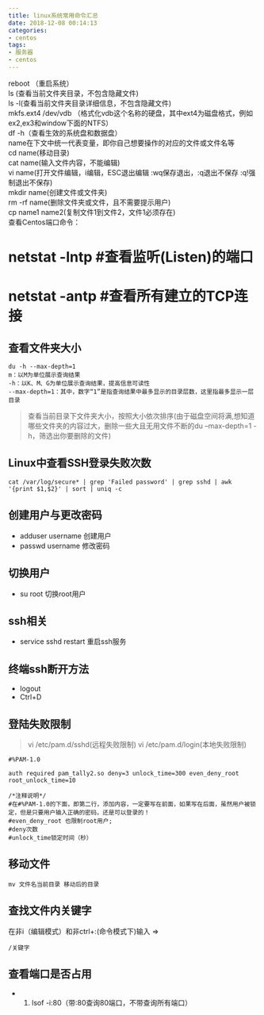 ```yaml
---
title: linux系统常用命令汇总
date: 2018-12-08 00:14:13
categories:
- centos
tags: 
- 服务器
- centos
---
```


reboot （重启系统）  
ls (查看当前文件夹目录，不包含隐藏文件)  
ls -l(查看当前文件夹目录详细信息，不包含隐藏文件)  
mkfs.ext4 /dev/vdb （格式化vdb这个名称的硬盘，其中ext4为磁盘格式，例如ex2,ex3和window下面的NTFS）  
df -h（查看生效的系统盘和数据盘）  
name在下文中统一代表变量，即你自己想要操作的对应的文件或文件名等  
cd name(移动目录)  
cat name(输入文件内容，不能编辑)  
vi name(打开文件编辑，i编辑，ESC退出编辑 :wq保存退出，:q退出不保存 :q!强制退出不保存)  
mkdir name(创建文件或文件夹)  
rm -rf name(删除文件夹或文件，且不需要提示用户)  
cp name1 name2(复制文件1到文件2，文件1必须存在)  
查看Centos端口命令：  
# netstat -lntp #查看监听(Listen)的端口  
# netstat -antp #查看所有建立的TCP连接  

## 查看文件夹大小
```
du -h --max-depth=1
m：以M为单位展示查询结果
-h：以K、M、G为单位展示查询结果，提高信息可读性
--max-depth=1：其中，数字“1”是指查询结果中最多显示的目录层数，这里指最多显示一层目录
```
> 查看当前目录下文件夹大小，按照大小依次排序(由于磁盘空间将满,想知道哪些文件夹的内容过大，删除一些大且无用文件不断的du –max-depth=1 -h，筛选出你要删除的文件)

## Linux中查看SSH登录失败次数
```
cat /var/log/secure* | grep 'Failed password' | grep sshd | awk '{print $1,$2}' | sort | uniq -c
```

## 创建用户与更改密码
* adduser username 创建用户
* passwd username  修改密码

## 切换用户
* su root 切换root用户

## ssh相关
* service sshd restart 重启ssh服务

## 终端ssh断开方法
* logout
* Ctrl+D

## 登陆失败限制
> vi /etc/pam.d/sshd(远程失败限制) vi /etc/pam.d/login(本地失败限制)
```
#%PAM-1.0

auth required pam_tally2.so deny=3 unlock_time=300 even_deny_root root_unlock_time=10

/*注释说明*/
#在#%PAM-1.0的下面，即第二行，添加内容，一定要写在前面，如果写在后面，虽然用户被锁定，但是只要用户输入正确的密码，还是可以登录的！
#even_deny_root 也限制root用户;
#deny次数
#unlock_time锁定时间（秒）
```

## 移动文件
```
mv 文件名当前目录 移动后的目录
```

## 查找文件内关键字
在非i（编辑模式）和非ctrl+:(命令模式下)输入 =>
```
/关键字
```

## 查看端口是否占用
* 1. lsof -i:80（带:80查询80端口，不带查询所有端口）